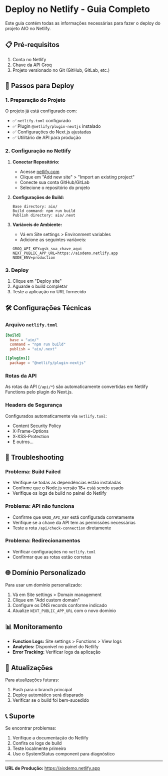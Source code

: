 # Deploy no Netlify - Guia Completo

Este guia contém todas as informações necessárias para fazer o deploy do projeto AIO no Netlify.

## 📋 Pré-requisitos

1. Conta no Netlify
2. Chave da API Groq
3. Projeto versionado no Git (GitHub, GitLab, etc.)

## 🚀 Passos para Deploy

### 1. Preparação do Projeto

O projeto já está configurado com:
- ✅ `netlify.toml` configurado
- ✅ Plugin `@netlify/plugin-nextjs` instalado
- ✅ Configurações do Next.js ajustadas
- ✅ Utilitário de API para produção

### 2. Configuração no Netlify

1. **Conectar Repositório:**
   - Acesse [netlify.com](https://netlify.com)
   - Clique em "Add new site" > "Import an existing project"
   - Conecte sua conta GitHub/GitLab
   - Selecione o repositório do projeto

2. **Configurações de Build:**
   ```
   Base directory: aio/
   Build command: npm run build
   Publish directory: aio/.next
   ```

3. **Variáveis de Ambiente:**
   - Vá em Site settings > Environment variables
   - Adicione as seguintes variáveis:

   ```
   GROQ_API_KEY=gsk_sua_chave_aqui
   NEXT_PUBLIC_APP_URL=https://aiodemo.netlify.app
   NODE_ENV=production
   ```

### 3. Deploy

1. Clique em "Deploy site"
2. Aguarde o build completar
3. Teste a aplicação no URL fornecido

## 🛠️ Configurações Técnicas

### Arquivo `netlify.toml`
```toml
[build]
  base = "aio/"
  command = "npm run build"
  publish = "aio/.next"

[[plugins]]
  package = "@netlify/plugin-nextjs"
```

### Rotas da API
As rotas da API (`/api/*`) são automaticamente convertidas em Netlify Functions pelo plugin do Next.js.

### Headers de Segurança
Configurados automaticamente via `netlify.toml`:
- Content Security Policy
- X-Frame-Options
- X-XSS-Protection
- E outros...

## 🔧 Troubleshooting

### Problema: Build Failed
- Verifique se todas as dependências estão instaladas
- Confirme que o Node.js versão 18+ está sendo usado
- Verifique os logs de build no painel do Netlify

### Problema: API não funciona
- Confirme que `GROQ_API_KEY` está configurada corretamente
- Verifique se a chave da API tem as permissões necessárias
- Teste a rota `/api/check-connection` diretamente

### Problema: Redirecionamentos
- Verificar configurações no `netlify.toml`
- Confirmar que as rotas estão corretas

## 🌐 Domínio Personalizado

Para usar um domínio personalizado:

1. Vá em Site settings > Domain management
2. Clique em "Add custom domain"
3. Configure os DNS records conforme indicado
4. Atualize `NEXT_PUBLIC_APP_URL` com o novo domínio

## 📊 Monitoramento

- **Function Logs:** Site settings > Functions > View logs
- **Analytics:** Disponível no painel do Netlify
- **Error Tracking:** Verificar logs da aplicação

## 🔄 Atualizações

Para atualizações futuras:
1. Push para o branch principal
2. Deploy automático será disparado
3. Verificar se o build foi bem-sucedido

## 📞 Suporte

Se encontrar problemas:
1. Verifique a documentação do Netlify
2. Confira os logs de build
3. Teste localmente primeiro
4. Use o SystemStatus component para diagnóstico

---

**URL de Produção:** https://aiodemo.netlify.app 